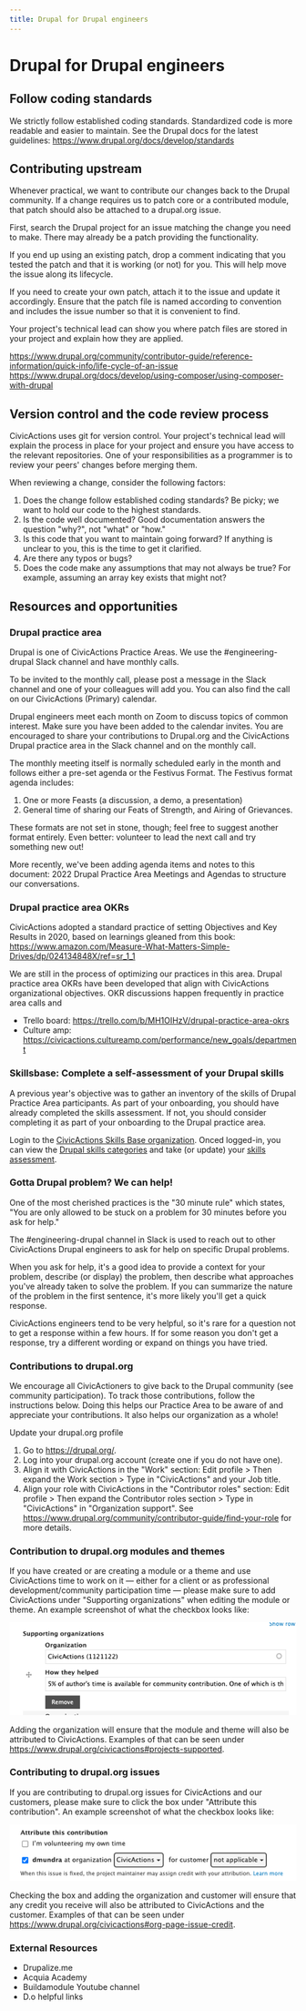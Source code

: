 ```yaml
---
title: Drupal for Drupal engineers
---
```


# Drupal for Drupal engineers

## Follow coding standards

We strictly follow established coding standards. Standardized code is more readable and easier to maintain. See the Drupal docs for the latest guidelines: https://www.drupal.org/docs/develop/standards

## Contributing upstream

Whenever practical, we want to contribute our changes back to the Drupal community. If a change requires us to patch core or a contributed module, that patch should also be attached to a drupal.org issue.

First, search the Drupal project for an issue matching the change you need to make. There may already be a patch providing the functionality.

If you end up using an existing patch, drop a comment indicating that you tested the patch and that it is working (or not) for you. This will help move the issue along its lifecycle.

If you need to create your own patch, attach it to the issue and update it accordingly. Ensure that the patch file is named according to convention and includes the issue number so that it is convenient to find.

Your project's technical lead can show you where patch files are stored in your project and explain how they are applied.

https://www.drupal.org/community/contributor-guide/reference-information/quick-info/life-cycle-of-an-issue
https://www.drupal.org/docs/develop/using-composer/using-composer-with-drupal

## Version control and the code review process

CivicActions uses git for version control. Your project's technical lead will explain the process in place for your project and ensure you have access to the relevant repositories. One of your responsibilities as a programmer is to review your peers' changes before merging them.

When reviewing a change, consider the following factors:

1. Does the change follow established coding standards? Be picky; we want to hold our code to the highest standards.
2. Is the code well documented? Good documentation answers the question "why?", not "what" or "how."
3. Is this code that you want to maintain going forward? If anything is unclear to you, this is the time to get it clarified.
4. Are there any typos or bugs?
5. Does the code make any assumptions that may not always be true? For example, assuming an array key exists that might not?

## Resources and opportunities

### Drupal practice area

Drupal is one of CivicActions Practice Areas. We use the #engineering-drupal Slack channel and have monthly calls.

To be invited to the monthly call, please post a message in the Slack channel and one of your colleagues will add you. You can also find the call on our CivicActions (Primary) calendar.

Drupal engineers meet each month on Zoom to discuss topics of common interest. Make sure you have been added to the calendar invites. You are encouraged to share your contributions to Drupal.org and the CivicActions Drupal practice area in the Slack channel and on the monthly call.

The monthly meeting itself is normally scheduled early in the month and follows either a pre-set agenda or the Festivus Format. The Festivus format agenda includes:

1. One or more Feasts (a discussion, a demo, a presentation)
2. General time of sharing our Feats of Strength, and Airing of Grievances.

These formats are not set in stone, though; feel free to suggest another format entirely. Even better: volunteer to lead the next call and try something new out!

More recently, we've been adding agenda items and notes to this document: 2022 Drupal Practice Area Meetings and Agendas to structure our conversations.

### Drupal practice area OKRs

CivicActions adopted a standard practice of setting Objectives and Key Results in 2020, based on learnings gleaned from this book: https://www.amazon.com/Measure-What-Matters-Simple-Drives/dp/024134848X/ref=sr_1_1

We are still in the process of optimizing our practices in this area. Drupal practice area OKRs have been developed that align with CivicActions organizational objectives. OKR discussions happen frequently in practice area calls and

-   Trello board: https://trello.com/b/MH1OIHzV/drupal-practice-area-okrs
-   Culture amp: https://civicactions.cultureamp.com/performance/new_goals/department

### Skillsbase: Complete a self-assessment of your Drupal skills

A previous year's objective was to gather an inventory of the skills of Drupal Practice Area participants. As part of your onboarding, you should have already completed the skills assessment. If not, you should consider completing it as part of your onboarding to the Drupal practice area.

Login to the [CivicActions Skills Base organization](https://app.skills-base.com/o/civicactions).
Onced logged-in, you can view the [Drupal skills categories](https://app.skills-base.com/skillcategories/view/id/16) and take (or update) your [skills assessment](https://app.skills-base.com/people/view#assessments).

### Gotta Drupal problem? We can help!

One of the most cherished practices is the "30 minute rule" which states, "You are only allowed to be stuck on a problem for 30 minutes before you ask for help."

The #engineering-drupal channel in Slack is used to reach out to other CivicActions Drupal engineers to ask for help on specific Drupal problems.

When you ask for help, it's a good idea to provide a context for your problem, describe (or display) the problem, then describe what approaches you've already taken to solve the problem. If you can summarize the nature of the problem in the first sentence, it's more likely you'll get a quick response.

CivicActions engineers tend to be very helpful, so it's rare for a question not to get a response within a few hours. If for some reason you don't get a response, try a different wording or expand on things you have tried.

### Contributions to drupal.org

We encourage all CivicActioners to give back to the Drupal community (see community participation). To track those contributions, follow the instructions below. Doing this helps our Practice Area to be aware of and appreciate your contributions. It also helps our organization as a whole!

Update your drupal.org profile

1. Go to https://drupal.org/.
2. Log into your drupal.org account (create one if you do not have one).
3. Align it with CivicActions in the "Work" section: Edit profile > Then expand the Work section > Type in "CivicActions" and your Job title.
4. Align your role with CivicActions in the "Contributor roles" section: Edit profile > Then expand the Contributor roles section > Type in "CivicActions" in "Organization support". See https://www.drupal.org/community/contributor-guide/find-your-role for more details.

### Contribution to drupal.org modules and themes

If you have created or are creating a module or a theme and use CivicActions time to work on it — either for a client or as professional development/community participation time — please make sure to add CivicActions under "Supporting organizations" when editing the module or theme. An example screenshot of what the checkbox looks like:

![supporting organizations](../../../assets/images/drupal-pa-support-org-screenshot.png)

Adding the organization will ensure that the module and theme will also be attributed to CivicActions. Examples of that can be seen under https://www.drupal.org/civicactions#projects-supported.

### Contributing to drupal.org issues

If you are contributing to drupal.org issues for CivicActions and our customers, please make sure to click the box under "Attribute this contribution". An example screenshot of what the checkbox looks like:

![attribute organization](../../../assets/images/drupal-pa-contribution-attribution-screenshot.png)

Checking the box and adding the organization and customer will ensure that any credit you receive will also be attributed to CivicActions and the customer. Examples of that can be seen under https://www.drupal.org/civicactions#org-page-issue-credit.

### External Resources

-   Drupalize.me
-   Acquia Academy
-   Buildamodule Youtube channel
-   D.o helpful links
